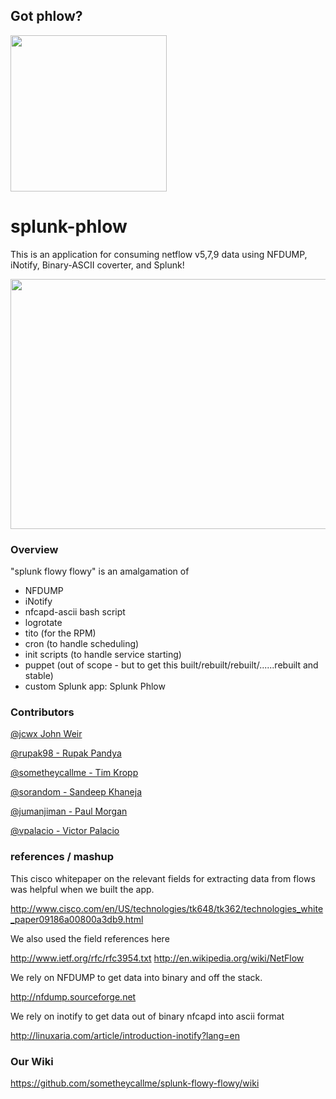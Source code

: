 ## Got phlow? 

<img src="https://raw.github.com/phlowy/splunk-phlow/master/phlow-assets/flow.png" width="250" height="250" />


splunk-phlow
==================

This is an application for consuming netflow v5,7,9 data using NFDUMP, iNotify, Binary-ASCII coverter, and Splunk!

<img src="https://raw.github.com/phlowy/splunk-phlow/master/phlow-assets/phlowdash.png" width="750" height="400" />


### Overview

"splunk flowy flowy" is an amalgamation of 
- NFDUMP
- iNotify 
- nfcapd-ascii bash script
- logrotate
- tito (for the RPM)
- cron (to handle scheduling)
- init scripts (to handle service starting)
- puppet (out of scope - but to get this built/rebuilt/rebuilt/......rebuilt and stable)
- custom Splunk app: Splunk Phlow

### Contributors

[@jcwx John Weir](https://github.com/jcwx) 

[@rupak98 - Rupak Pandya](https://github.com/Rupak98) 

[@sometheycallme - Tim Kropp](https://github.com/sometheycallme) 

[@sorandom - Sandeep Khaneja](https://github.com/sorandom) 

[@jumanjiman - Paul Morgan](https://github.com/jumanjiman) 

[@vpalacio - Victor Palacio](https://github.com/vpalacio) 


### references / mashup

This cisco whitepaper on the relevant fields for extracting data from flows was helpful when we built the app.

http://www.cisco.com/en/US/technologies/tk648/tk362/technologies_white_paper09186a00800a3db9.html

We also used the field references here

http://www.ietf.org/rfc/rfc3954.txt
http://en.wikipedia.org/wiki/NetFlow

We rely on NFDUMP to get data into binary and off the stack.

http://nfdump.sourceforge.net

We rely on inotify to get data out of binary nfcapd into ascii format

http://linuxaria.com/article/introduction-inotify?lang=en

### Our Wiki

https://github.com/sometheycallme/splunk-flowy-flowy/wiki
